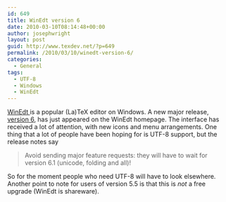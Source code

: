 ```yaml
---
id: 649
title: WinEdt version 6
date: 2010-03-10T08:14:48+00:00
author: josephwright
layout: post
guid: http://www.texdev.net/?p=649
permalink: /2010/03/10/winedt-version-6/
categories:
  - General
tags:
  - UTF-8
  - Windows
  - WinEdt
---
```

<a title="WinEdt" href="http://www.winedt.com/">WinEdt </a>is a popular (La)TeX editor on Windows. A new major release, <a title="WinEdt 6" href="http://www.winedt.com/winedt.html">version 6</a>, has just appeared on the WinEdt homepage.  The interface has received a lot of attention, with new icons and menu arrangements. One thing that a lot of people have been hoping for is UTF-8 support, but the release notes say
<blockquote>Avoid sending major feature requests: they will have to wait for  version 6.1 (unicode, folding and all)!</blockquote>
So for the moment people who need UTF-8 will have to look elsewhere. Another point to note for users of version 5.5 is that this is <em>not</em> a free upgrade (WinEdt is shareware).